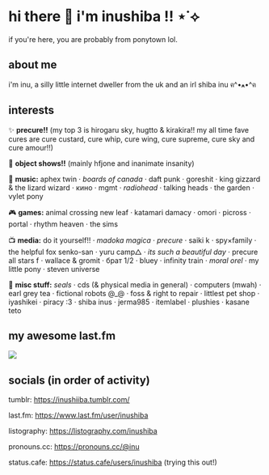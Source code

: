 # hi there 👋 i'm inushiba !! ⋆˙⟡

if you're here, you are probably from ponytown lol. 

## about me
i'm inu, a silly little internet dweller from the uk and an irl shiba inu ฅ^•ﻌ•^ฅ

## interests

✨ **precure!!** (my top 3 is hirogaru sky, hugtto & kirakira!! my all time fave cures are cure custard, cure whip, cure wing, cure supreme, cure sky and cure amour!!)

🎒 **object shows!!** (mainly hfjone and inanimate insanity)

🎵 **music:** aphex twin · _boards of canada_ · daft punk · goreshit · king gizzard & the lizard wizard · кино · mgmt · _radiohead_ · talking heads · the garden · vylet pony

🎮 **games:** animal crossing new leaf · katamari damacy · omori · picross · portal ·  rhythm heaven · the sims

📺 **media:** do it yourself!! · _madoka magica_ · _precure_ · saiki k · spy×family · the helpful fox senko-san · yuru camp△ · _its such a beautiful day_ · precure all stars f · wallace & gromit · брат 1/2 · bluey · infinity train · _moral orel_ · my little pony · steven universe

💭 **misc stuff:** _seals_ · cds (& physical media in general) · computers (mwah) · earl grey tea · fictional robots @_@ · foss & right to repair · littlest pet shop · iyashikei · piracy :3 · shiba inus · jerma985 · itemlabel · plushies · kasane teto

## my awesome last.fm

<a href="https://www.last.fm/user/inushiba"><img src="https://lastfm-recently-played.vercel.app/api?user=inushiba" height="auto"/></a>

## socials (in order of activity)

tumblr: https://inushiiba.tumblr.com/

last.fm: https://www.last.fm/user/inushiba 

listography: https://listography.com/inushiba

pronouns.cc: https://pronouns.cc/@inu

status.cafe: https://status.cafe/users/inushiba (trying this out!)


<!--
**inushiiba/inushiiba** is a ✨ _special_ ✨ repository because its `README.md` (this file) appears on your GitHub profile.

Here are some ideas to get you started:

- 🔭 I’m currently working on ...
- 🌱 I’m currently learning ...
- 👯 I’m looking to collaborate on ...
- 🤔 I’m looking for help with ...
- 💬 Ask me about ...
- 📫 How to reach me: ...
- 😄 Pronouns: ...
- ⚡ Fun fact: ...
-->
